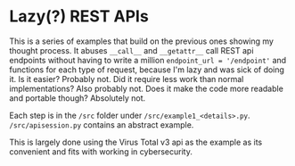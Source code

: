 # Lazy(?) REST APIs

This is a series of examples that build on the previous ones showing my thought process. It abuses `__call__` and `__getattr__` call REST api endpoints without having to write a million `endpoint_url = '/endpoint'` and functions for each type of request, because I'm lazy and was sick of doing it.  Is it easier? Probably not. Did it require less work than normal implementations? Also probably not. Does it make the code more readable and portable though? Absolutely not.

Each step is in the `/src` folder under `/src/example1_<details>.py`. `/src/apisession.py` contains an abstract example.

This is largely done using the Virus Total v3 api as the example as its convenient and fits with working in cybersecurity.
